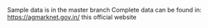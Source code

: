 Sample data is in the master branch
Complete data can be found in: https://agmarknet.gov.in/ this official website
